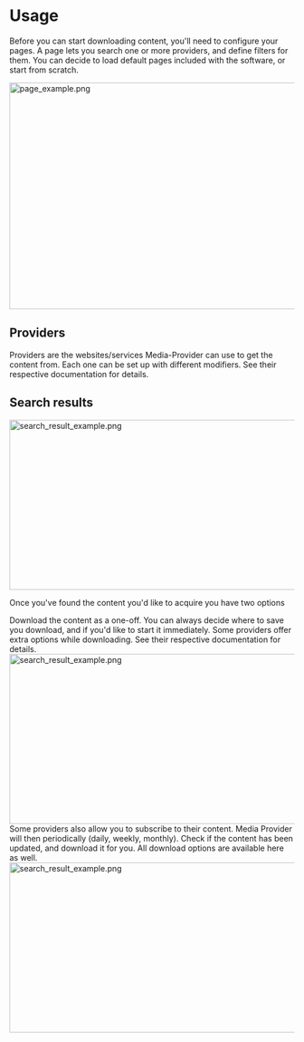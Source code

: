 # Usage

Before you can start downloading content, you'll need to configure your pages. A page lets you search one or more providers,
and define filters for them. You can decide to load default pages included with the software, or start from scratch.

<img alt="page_example.png" height="400" src="page_example.png" title="Example of a fully configured page" width="700"/>

## Providers

Providers are the websites/services Media-Provider can use to get the content from. Each one can be set up with different
modifiers. See their respective documentation for details.

## Search results

<img alt="search_result_example.png" height="300" src="search_result_example.png" width="700"/>

Once you've found the content you'd like to acquire you have two options

<tabs>
    <tab title="Download">
        Download the content as a one-off. You can always decide where to save you download, and if you'd like to start it
        immediately. Some providers offer extra options while downloading. See their respective documentation for details.
        <img alt="search_result_example.png" height="300" src="download_options_example.png" width="700"/>
    </tab>
    <tab title="Subscribe">
        Some providers also allow you to subscribe to their content. Media Provider will then periodically (daily, weekly, monthly).
        Check if the content has been updated, and download it for you.  All download options are available here as well.
        <img alt="search_result_example.png" height="300" src="subscribe_options_example.png" width="700"/>
    </tab>
</tabs>